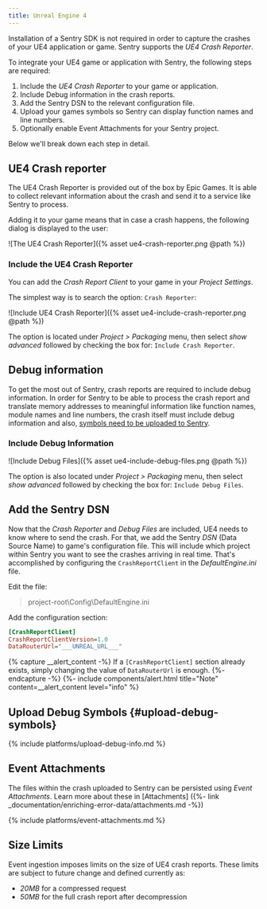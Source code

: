 ```yaml
---
title: Unreal Engine 4
---
```


Installation of a Sentry SDK is not required in order to capture the crashes of your
UE4 application or game. Sentry supports the *UE4 Crash Reporter*.

To integrate your UE4 game or application with Sentry, the following steps are required:

1. Include the *UE4 Crash Reporter* to your game or application.
2. Include Debug information in the crash reports.
3. Add the Sentry DSN to the relevant configuration file.
4. Upload your games symbols so Sentry can display function names and line numbers.
5. Optionally enable Event Attachments for your Sentry project.

Below we'll break down each step in detail.

## UE4 Crash reporter

The UE4 Crash Reporter is provided out of the box by Epic Games. It is able to collect relevant
information about the crash and send it to a service like Sentry to process.

Adding it to your game means that in case a crash happens, the following dialog is displayed
to the user:

![The UE4 Crash Reporter]({% asset ue4-crash-reporter.png @path %})

### Include the UE4 Crash Reporter

You can add the _Crash Report Client_ to your game in your *Project Settings*.

The simplest way is to search the option: `Crash Reporter`:

![Include UE4 Crash Reporter]({% asset ue4-include-crash-reporter.png @path %})

The option is located under *Project > Packaging* menu, then select *show advanced* followed by
checking the box for: `Include Crash Reporter`.

## Debug information

To get the most out of Sentry, crash reports are required to include debug information.
In order for Sentry to be able to process the crash report and translate
memory addresses to meaningful information like function names, module names
and line numbers, the crash itself must include debug information and also, [symbols need
to be uploaded to Sentry](#upload-debug-symbols).

### Include Debug Information

![Include Debug Files]({% asset ue4-include-debug-files.png @path %})

The option is also located under *Project > Packaging* menu, then select *show advanced* followed by
checking the box for: `Include Debug Files`.

## Add the Sentry DSN

Now that the *Crash Reporter* and *Debug Files* are included, UE4 needs to know where to send the
crash. For that, we add the Sentry *DSN* (Data Source Name) to game's configuration file. This will
include which project within Sentry you want to see the crashes arriving in real time.
That's accomplished by configuring the `CrashReportClient` in the *DefaultEngine.ini* file.

Edit the file:
> project-root\Config\DefaultEngine.ini

Add the configuration section:

```ini
[CrashReportClient]
CrashReportClientVersion=1.0
DataRouterUrl="___UNREAL_URL___"
```

{% capture __alert_content -%}
If a `[CrashReportClient]` section already exists, simply changing the value of `DataRouterUrl`
 is enough.
{%- endcapture -%}
{%- include components/alert.html
    title="Note"
    content=__alert_content
    level="info"
%}

## Upload Debug Symbols {#upload-debug-symbols}

{% include platforms/upload-debug-info.md %}

## Event Attachments

The files within the crash uploaded to Sentry can be persisted using *Event Attachments*. Learn more about these in [Attachments] ({%- link _documentation/enriching-error-data/attachments.md -%})

{% include platforms/event-attachments.md %}

## Size Limits

Event ingestion imposes limits on the size of UE4 crash reports. These limits
are subject to future change and defined currently as:

- *20MB* for a compressed request
- *50MB* for the full crash report after decompression
